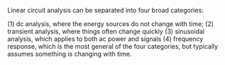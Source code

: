 Linear circuit analysis can be separated into four broad categories:

(1) dc analysis, where the energy sources do not change with time;
(2) transient analysis, where things often change quickly
(3) sinusoidal analysis, which applies to both ac power and signals
(4) frequency response, which is the most general of the four categories, but typically assumes something is changing with time.

